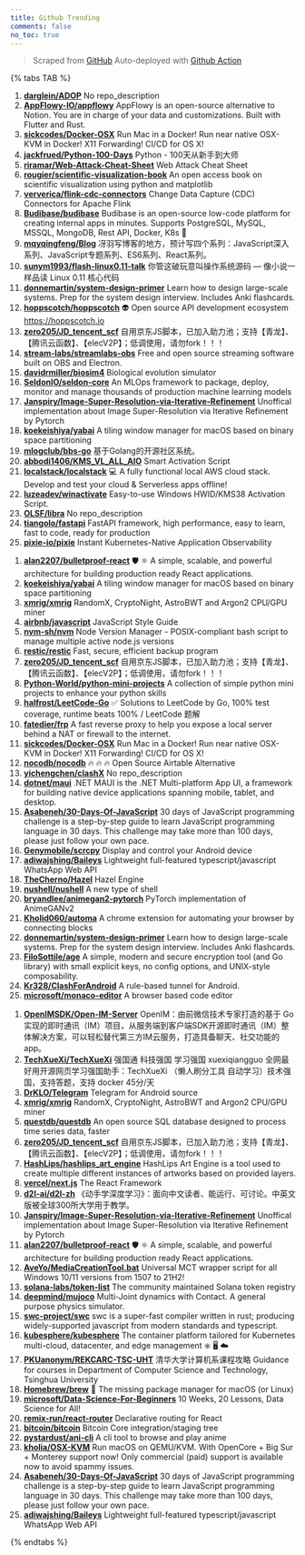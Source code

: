 ```yaml
---
title: Github Trending
comments: false
no_toc: true
---
```


> Scraped from [GitHub](https://github.com/trending)
Auto-deployed with [Github Action](https://docs.github.com/en/actions)

{% tabs TAB %}
<!-- tab Daily -->
1. [**darglein/ADOP**](https://github.com/darglein/ADOP)
No repo_description
2. [**AppFlowy-IO/appflowy**](https://github.com/AppFlowy-IO/appflowy)
AppFlowy is an open-source alternative to Notion. You are in charge of your data and customizations. Built with Flutter and Rust.
3. [**sickcodes/Docker-OSX**](https://github.com/sickcodes/Docker-OSX)
Run Mac in a Docker! Run near native OSX-KVM in Docker! X11 Forwarding! CI/CD for OS X!
4. [**jackfrued/Python-100-Days**](https://github.com/jackfrued/Python-100-Days)
Python - 100天从新手到大师
5. [**riramar/Web-Attack-Cheat-Sheet**](https://github.com/riramar/Web-Attack-Cheat-Sheet)
Web Attack Cheat Sheet
6. [**rougier/scientific-visualization-book**](https://github.com/rougier/scientific-visualization-book)
An open access book on scientific visualization using python and matplotlib
7. [**ververica/flink-cdc-connectors**](https://github.com/ververica/flink-cdc-connectors)
Change Data Capture (CDC) Connectors for Apache Flink
8. [**Budibase/budibase**](https://github.com/Budibase/budibase)
Budibase is an open-source low-code platform for creating internal apps in minutes. Supports PostgreSQL, MySQL, MSSQL, MongoDB, Rest API, Docker, K8s 🚀
9. [**mqyqingfeng/Blog**](https://github.com/mqyqingfeng/Blog)
冴羽写博客的地方，预计写四个系列：JavaScript深入系列、JavaScript专题系列、ES6系列、React系列。
10. [**sunym1993/flash-linux0.11-talk**](https://github.com/sunym1993/flash-linux0.11-talk)
你管这破玩意叫操作系统源码 — 像小说一样品读 Linux 0.11 核心代码
11. [**donnemartin/system-design-primer**](https://github.com/donnemartin/system-design-primer)
Learn how to design large-scale systems. Prep for the system design interview. Includes Anki flashcards.
12. [**hoppscotch/hoppscotch**](https://github.com/hoppscotch/hoppscotch)
👽 Open source API development ecosystem https://hoppscotch.io
13. [**zero205/JD_tencent_scf**](https://github.com/zero205/JD_tencent_scf)
自用京东JS脚本，已加入助力池；支持【青龙】、【腾讯云函数】、【elecV2P】；低调使用，请勿fork！！！
14. [**stream-labs/streamlabs-obs**](https://github.com/stream-labs/streamlabs-obs)
Free and open source streaming software built on OBS and Electron.
15. [**davidrmiller/biosim4**](https://github.com/davidrmiller/biosim4)
Biological evolution simulator
16. [**SeldonIO/seldon-core**](https://github.com/SeldonIO/seldon-core)
An MLOps framework to package, deploy, monitor and manage thousands of production machine learning models
17. [**Janspiry/Image-Super-Resolution-via-Iterative-Refinement**](https://github.com/Janspiry/Image-Super-Resolution-via-Iterative-Refinement)
Unoffical implementation about Image Super-Resolution via Iterative Refinement by Pytorch
18. [**koekeishiya/yabai**](https://github.com/koekeishiya/yabai)
A tiling window manager for macOS based on binary space partitioning
19. [**mlogclub/bbs-go**](https://github.com/mlogclub/bbs-go)
基于Golang的开源社区系统。
20. [**abbodi1406/KMS_VL_ALL_AIO**](https://github.com/abbodi1406/KMS_VL_ALL_AIO)
Smart Activation Script
21. [**localstack/localstack**](https://github.com/localstack/localstack)
💻 A fully functional local AWS cloud stack. Develop and test your cloud & Serverless apps offline!
22. [**luzeadev/winactivate**](https://github.com/luzeadev/winactivate)
Easy-to-use Windows HWID/KMS38 Activation Script.
23. [**OLSF/libra**](https://github.com/OLSF/libra)
No repo_description
24. [**tiangolo/fastapi**](https://github.com/tiangolo/fastapi)
FastAPI framework, high performance, easy to learn, fast to code, ready for production
25. [**pixie-io/pixie**](https://github.com/pixie-io/pixie)
Instant Kubernetes-Native Application Observability
<!-- endtab -->
<!-- tab Weekly -->
1. [**alan2207/bulletproof-react**](https://github.com/alan2207/bulletproof-react)
🛡️ ⚛️ A simple, scalable, and powerful architecture for building production ready React applications.
2. [**koekeishiya/yabai**](https://github.com/koekeishiya/yabai)
A tiling window manager for macOS based on binary space partitioning
3. [**xmrig/xmrig**](https://github.com/xmrig/xmrig)
RandomX, CryptoNight, AstroBWT and Argon2 CPU/GPU miner
4. [**airbnb/javascript**](https://github.com/airbnb/javascript)
JavaScript Style Guide
5. [**nvm-sh/nvm**](https://github.com/nvm-sh/nvm)
Node Version Manager - POSIX-compliant bash script to manage multiple active node.js versions
6. [**restic/restic**](https://github.com/restic/restic)
Fast, secure, efficient backup program
7. [**zero205/JD_tencent_scf**](https://github.com/zero205/JD_tencent_scf)
自用京东JS脚本，已加入助力池；支持【青龙】、【腾讯云函数】、【elecV2P】；低调使用，请勿fork！！！
8. [**Python-World/python-mini-projects**](https://github.com/Python-World/python-mini-projects)
A collection of simple python mini projects to enhance your python skills
9. [**halfrost/LeetCode-Go**](https://github.com/halfrost/LeetCode-Go)
✅ Solutions to LeetCode by Go, 100% test coverage, runtime beats 100% / LeetCode 题解
10. [**fatedier/frp**](https://github.com/fatedier/frp)
A fast reverse proxy to help you expose a local server behind a NAT or firewall to the internet.
11. [**sickcodes/Docker-OSX**](https://github.com/sickcodes/Docker-OSX)
Run Mac in a Docker! Run near native OSX-KVM in Docker! X11 Forwarding! CI/CD for OS X!
12. [**nocodb/nocodb**](https://github.com/nocodb/nocodb)
🔥 🔥 🔥 Open Source Airtable Alternative
13. [**yichengchen/clashX**](https://github.com/yichengchen/clashX)
No repo_description
14. [**dotnet/maui**](https://github.com/dotnet/maui)
.NET MAUI is the .NET Multi-platform App UI, a framework for building native device applications spanning mobile, tablet, and desktop.
15. [**Asabeneh/30-Days-Of-JavaScript**](https://github.com/Asabeneh/30-Days-Of-JavaScript)
30 days of JavaScript programming challenge is a step-by-step guide to learn JavaScript programming language in 30 days. This challenge may take more than 100 days, please just follow your own pace.
16. [**Genymobile/scrcpy**](https://github.com/Genymobile/scrcpy)
Display and control your Android device
17. [**adiwajshing/Baileys**](https://github.com/adiwajshing/Baileys)
Lightweight full-featured typescript/javascript WhatsApp Web API
18. [**TheCherno/Hazel**](https://github.com/TheCherno/Hazel)
Hazel Engine
19. [**nushell/nushell**](https://github.com/nushell/nushell)
A new type of shell
20. [**bryandlee/animegan2-pytorch**](https://github.com/bryandlee/animegan2-pytorch)
PyTorch implementation of AnimeGANv2
21. [**Kholid060/automa**](https://github.com/Kholid060/automa)
A chrome extension for automating your browser by connecting blocks
22. [**donnemartin/system-design-primer**](https://github.com/donnemartin/system-design-primer)
Learn how to design large-scale systems. Prep for the system design interview. Includes Anki flashcards.
23. [**FiloSottile/age**](https://github.com/FiloSottile/age)
A simple, modern and secure encryption tool (and Go library) with small explicit keys, no config options, and UNIX-style composability.
24. [**Kr328/ClashForAndroid**](https://github.com/Kr328/ClashForAndroid)
A rule-based tunnel for Android.
25. [**microsoft/monaco-editor**](https://github.com/microsoft/monaco-editor)
A browser based code editor
<!-- endtab -->
<!-- tab Monthly -->
1. [**OpenIMSDK/Open-IM-Server**](https://github.com/OpenIMSDK/Open-IM-Server)
OpenIM：由前微信技术专家打造的基于 Go 实现的即时通讯（IM）项目，从服务端到客户端SDK开源即时通讯（IM）整体解决方案，可以轻松替代第三方IM云服务，打造具备聊天、社交功能的app。
2. [**TechXueXi/TechXueXi**](https://github.com/TechXueXi/TechXueXi)
强国通 科技强国 学习强国 xuexiqiangguo 全网最好用开源网页学习强国助手：TechXueXi （懒人刷分工具 自动学习）技术强国，支持答题，支持 docker 45分/天
3. [**DrKLO/Telegram**](https://github.com/DrKLO/Telegram)
Telegram for Android source
4. [**xmrig/xmrig**](https://github.com/xmrig/xmrig)
RandomX, CryptoNight, AstroBWT and Argon2 CPU/GPU miner
5. [**questdb/questdb**](https://github.com/questdb/questdb)
An open source SQL database designed to process time series data, faster
6. [**zero205/JD_tencent_scf**](https://github.com/zero205/JD_tencent_scf)
自用京东JS脚本，已加入助力池；支持【青龙】、【腾讯云函数】、【elecV2P】；低调使用，请勿fork！！！
7. [**HashLips/hashlips_art_engine**](https://github.com/HashLips/hashlips_art_engine)
HashLips Art Engine is a tool used to create multiple different instances of artworks based on provided layers.
8. [**vercel/next.js**](https://github.com/vercel/next.js)
The React Framework
9. [**d2l-ai/d2l-zh**](https://github.com/d2l-ai/d2l-zh)
《动手学深度学习》：面向中文读者、能运行、可讨论。中英文版被全球300所大学用于教学。
10. [**Janspiry/Image-Super-Resolution-via-Iterative-Refinement**](https://github.com/Janspiry/Image-Super-Resolution-via-Iterative-Refinement)
Unoffical implementation about Image Super-Resolution via Iterative Refinement by Pytorch
11. [**alan2207/bulletproof-react**](https://github.com/alan2207/bulletproof-react)
🛡️ ⚛️ A simple, scalable, and powerful architecture for building production ready React applications.
12. [**AveYo/MediaCreationTool.bat**](https://github.com/AveYo/MediaCreationTool.bat)
Universal MCT wrapper script for all Windows 10/11 versions from 1507 to 21H2!
13. [**solana-labs/token-list**](https://github.com/solana-labs/token-list)
The community maintained Solana token registry
14. [**deepmind/mujoco**](https://github.com/deepmind/mujoco)
Multi-Joint dynamics with Contact. A general purpose physics simulator.
15. [**swc-project/swc**](https://github.com/swc-project/swc)
swc is a super-fast compiler written in rust; producing widely-supported javascript from modern standards and typescript.
16. [**kubesphere/kubesphere**](https://github.com/kubesphere/kubesphere)
The container platform tailored for Kubernetes multi-cloud, datacenter, and edge management ⎈ 🖥 ☁️
17. [**PKUanonym/REKCARC-TSC-UHT**](https://github.com/PKUanonym/REKCARC-TSC-UHT)
清华大学计算机系课程攻略 Guidance for courses in Department of Computer Science and Technology, Tsinghua University
18. [**Homebrew/brew**](https://github.com/Homebrew/brew)
🍺 The missing package manager for macOS (or Linux)
19. [**microsoft/Data-Science-For-Beginners**](https://github.com/microsoft/Data-Science-For-Beginners)
10 Weeks, 20 Lessons, Data Science for All!
20. [**remix-run/react-router**](https://github.com/remix-run/react-router)
Declarative routing for React
21. [**bitcoin/bitcoin**](https://github.com/bitcoin/bitcoin)
Bitcoin Core integration/staging tree
22. [**pystardust/ani-cli**](https://github.com/pystardust/ani-cli)
A cli tool to browse and play anime
23. [**kholia/OSX-KVM**](https://github.com/kholia/OSX-KVM)
Run macOS on QEMU/KVM. With OpenCore + Big Sur + Monterey support now! Only commercial (paid) support is available now to avoid spammy issues.
24. [**Asabeneh/30-Days-Of-JavaScript**](https://github.com/Asabeneh/30-Days-Of-JavaScript)
30 days of JavaScript programming challenge is a step-by-step guide to learn JavaScript programming language in 30 days. This challenge may take more than 100 days, please just follow your own pace.
25. [**adiwajshing/Baileys**](https://github.com/adiwajshing/Baileys)
Lightweight full-featured typescript/javascript WhatsApp Web API
<!-- endtab -->
{% endtabs %}
